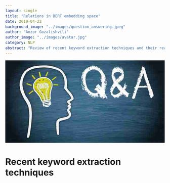 ```yaml
---
layout: single
title: "Relations in BERT embedding space"
date: 2019-04-22
background_image: "../images/question_answering.jpeg"
author: "Anzor Gozalishvili"
author_image: "../images/avatar.jpg"
category: NLP
abstract: "Review of recent keyword extraction techniques and their ready to use examples."
---
```


![title](../images/question_answering.jpeg)
# **Recent keyword extraction techniques**
